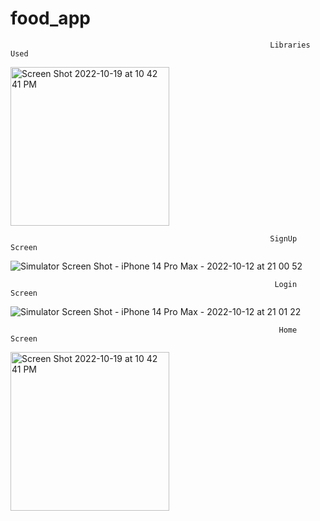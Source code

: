 # food_app
                                                              Libraries Used
                                                              
<img width="254" alt="Screen Shot 2022-10-19 at 10 42 41 PM" src="https://user-images.githubusercontent.com/26799447/196843915-ea02bff6-81cc-4d92-8f6e-f71fd636a131.png">


                                                              SignUp Screen

![Simulator Screen Shot - iPhone 14 Pro Max - 2022-10-12 at 21 00 52](https://user-images.githubusercontent.com/26799447/195475163-77344119-5565-4d7f-ac55-98eb42ea91fe.png)

                                                               Login Screen

![Simulator Screen Shot - iPhone 14 Pro Max - 2022-10-12 at 21 01 22](https://user-images.githubusercontent.com/26799447/195475183-04e9ab50-6362-4f28-8b8a-f47295912e54.png)

                                                                Home Screen

<img width="254" alt="Screen Shot 2022-10-19 at 10 42 41 PM" src="https://user-images.githubusercontent.com/26799447/196844193-7c9a502f-3d61-4e3f-b0f9-60593156993f.png">

